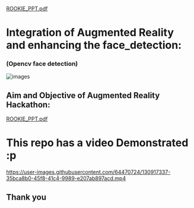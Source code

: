 [ROOKIE_PPT.pdf](https://github.com/KVSSKPRADEEP/augmented_face_detection/files/7052318/ROOKIE_PPT.pdf)
# Integration of Augmented Reality and enhancing the face_detection:
### (Opencv face detection) 
  ![images](https://user-images.githubusercontent.com/64470724/130915698-9457c3e5-1417-4947-9c37-c31390dec29f.jpeg)


## Aim and Objective of Augmented Reality Hackathon:

[ROOKIE_PPT.pdf](https://github.com/KVSSKPRADEEP/augmented_face_detection/files/7052332/ROOKIE_PPT.pdf)

# This repo has a video Demonstrated :p

https://user-images.githubusercontent.com/64470724/130917337-35bca8b0-45f8-41c4-9989-e207ab897acd.mp4

## Thank you
